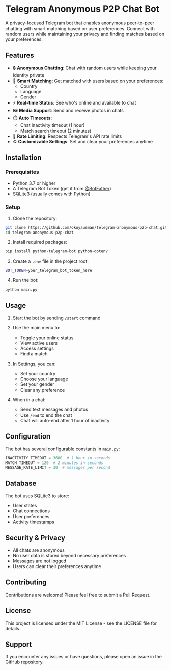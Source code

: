 # Telegram Anonymous P2P Chat Bot

A privacy-focused Telegram bot that enables anonymous peer-to-peer chatting with smart matching based on user preferences. Connect with random users while maintaining your privacy and finding matches based on your preferences.

## Features

- 🔒 **Anonymous Chatting**: Chat with random users while keeping your identity private
- 🎯 **Smart Matching**: Get matched with users based on your preferences:
  - Country
  - Language
  - Gender
- ⚡ **Real-time Status**: See who's online and available to chat
- 🖼️ **Media Support**: Send and receive photos in chats
- ⏱️ **Auto Timeouts**: 
  - Chat inactivity timeout (1 hour)
  - Match search timeout (2 minutes)
- 🔄 **Rate Limiting**: Respects Telegram's API rate limits
- ⚙️ **Customizable Settings**: Set and clear your preferences anytime

## Installation

### Prerequisites

- Python 3.7 or higher
- A Telegram Bot Token (get it from [@BotFather](https://t.me/BotFather))
- SQLite3 (usually comes with Python)

### Setup

1. Clone the repository:
```bash
git clone https://github.com/okoyausman/telegram-anonymous-p2p-chat.git
cd telegram-anonymous-p2p-chat
```

2. Install required packages:
```bash
pip install python-telegram-bot python-dotenv
```

3. Create a `.env` file in the project root:
```bash
BOT_TOKEN=your_telegram_bot_token_here
```

4. Run the bot:
```bash
python main.py
```

## Usage

1. Start the bot by sending `/start` command
2. Use the main menu to:
   - Toggle your online status
   - View active users
   - Access settings
   - Find a match

3. In Settings, you can:
   - Set your country
   - Choose your language
   - Set your gender
   - Clear any preference

4. When in a chat:
   - Send text messages and photos
   - Use `/end` to end the chat
   - Chat will auto-end after 1 hour of inactivity

## Configuration

The bot has several configurable constants in `main.py`:

```python
INACTIVITY_TIMEOUT = 3600  # 1 hour in seconds
MATCH_TIMEOUT = 120  # 2 minutes in seconds
MESSAGE_RATE_LIMIT = 30  # messages per second
```

## Database

The bot uses SQLite3 to store:
- User states
- Chat connections
- User preferences
- Activity timestamps

## Security & Privacy

- All chats are anonymous
- No user data is stored beyond necessary preferences
- Messages are not logged
- Users can clear their preferences anytime

## Contributing

Contributions are welcome! Please feel free to submit a Pull Request.

## License

This project is licensed under the MIT License - see the LICENSE file for details.

## Support

If you encounter any issues or have questions, please open an issue in the GitHub repository. 
